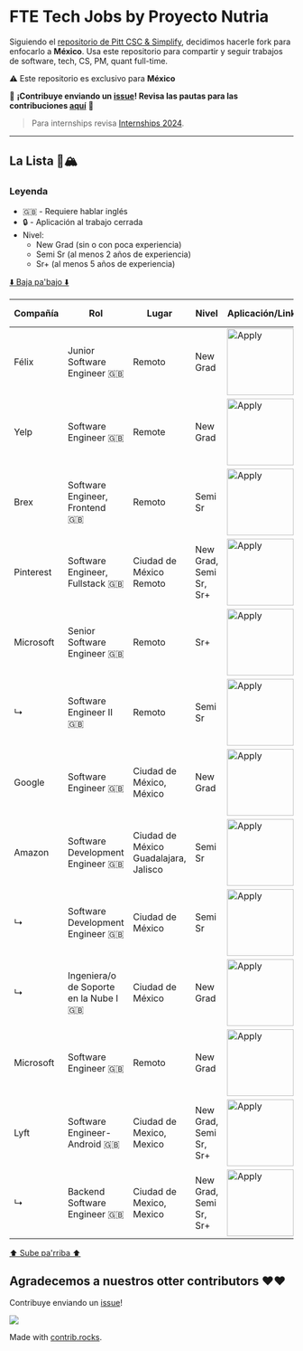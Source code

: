 # FTE Tech Jobs by Proyecto Nutria

Siguiendo el [repositorio de Pitt CSC & Simplify](https://github.com/SimplifyJobs/New-Grad-Positions), decidimos hacerle fork para enfocarlo a **México**. Usa este repositorio para compartir y seguir trabajos de software, tech, CS, PM, quant full-time.

:warning: Este repositorio es exclusivo para **México**

🙏 **¡Contribuye enviando un [issue](https://github.com/Proyecto-Nutria/MX-FTE/issues/new/choose)! Revisa las pautas para las contribuciones [aquí](./CONTRIBUTING.md)** 🙏

> Para internships revisa [Internships 2024](https://github.com/Proyecto-Nutria/MX-Internships).

---

## La Lista 🚴🏔

### Leyenda
 - 🇬🇧 - Requiere hablar inglés
 - 🔒 - Aplicación al trabajo cerrada
 - Nivel:
   - New Grad (sin o con poca experiencia)
   - Semi Sr (al menos 2 años de experiencia)
   - Sr+ (al menos 5 años de experiencia)

[⬇️ Baja pa'bajo ⬇️](https://github.com/Proyecto-Nutria/MX-FTE#agradecemos-a-nuestros-otter-contributors-%EF%B8%8F%EF%B8%8F)

<!-- Please leave a one line gap between this and the table TABLE_START (DO NOT CHANGE THIS LINE) -->

| Compañía | Rol | Lugar | Nivel | Aplicación/Link | Fecha publicación |
| ------- | ---- | -------- | ----- | ---------------- | ----------- |
| Félix | Junior Software Engineer 🇬🇧 | Remoto | New Grad | <a href="https://www.linkedin.com/jobs/view/3735357738/"><img src="https://i.imgur.com/u1KNU8z.png" width="118" alt="Apply"></a> | Oct 28 |
| Yelp | Software Engineer 🇬🇧 | Remote | New Grad | <a href="https://www.linkedin.com/jobs/view/3734670280"><img src="https://i.imgur.com/u1KNU8z.png" width="118" alt="Apply"></a> | Oct 26 |
| Brex | Software Engineer, Frontend 🇬🇧 | Remoto | Semi Sr | <a href="https://www.linkedin.com/jobs/view/3742321167"><img src="https://i.imgur.com/u1KNU8z.png" width="118" alt="Apply"></a> | Oct 21 |
| Pinterest | Software Engineer, Fullstack 🇬🇧 | Ciudad de México</br>Remoto | New Grad, Semi Sr, Sr+ | <a href="https://www.pinterestcareers.com/en/jobs/4805387/software-engineer-fullstack/?gh_jid=4805387"><img src="https://i.imgur.com/u1KNU8z.png" width="118" alt="Apply"></a> | Oct 17 |
| Microsoft | Senior Software Engineer 🇬🇧 | Remoto | Sr+ | <a href="https://jobs.careers.microsoft.com/global/en/share/1627683/"><img src="https://i.imgur.com/u1KNU8z.png" width="118" alt="Apply"></a> | Oct 17 |
| ↳ | Software Engineer II 🇬🇧 | Remoto | Semi Sr | <a href="https://jobs.careers.microsoft.com/global/en/share/1624600/"><img src="https://i.imgur.com/u1KNU8z.png" width="118" alt="Apply"></a> | Oct 17 |
| Google | Software Engineer 🇬🇧 | Ciudad de México, México | New Grad | <a href="https://www.google.com/about/careers/applications/jobs/results/131924604324061894-software-engineer-early-career-education-analytics?q=Engineering&location=Mexico&target_level=EARLY"><img src="https://i.imgur.com/u1KNU8z.png" width="118" alt="Apply"></a> | Oct 17 |
| Amazon | Software Development Engineer 🇬🇧 | Ciudad de México</br>Guadalajara, Jalisco | Semi Sr | <a href="https://www.amazon.jobs/en/jobs/2413363/software-development-engineer"><img src="https://i.imgur.com/u1KNU8z.png" width="118" alt="Apply"></a> | Oct 17 |
| ↳ | Software Development Engineer 🇬🇧 | Ciudad de México | Semi Sr | <a href="https://www.amazon.jobs/en/jobs/2468805/software-development-engineer-digital-and-emerging-markets-payments-mx"><img src="https://i.imgur.com/u1KNU8z.png" width="118" alt="Apply"></a> | Oct 17 |
| ↳ | Ingeniera/o de Soporte en la Nube I 🇬🇧 | Ciudad de México | New Grad | <a href="https://www.amazon.jobs/en/jobs/2466788/ingeniera-o-de-soporte-en-la-nube-i-big-data-aws"><img src="https://i.imgur.com/u1KNU8z.png" width="118" alt="Apply"></a> | Oct 17 |
| Microsoft | Software Engineer 🇬🇧 | Remoto | New Grad | <a href="https://jobs.careers.microsoft.com/global/en/share/1627680/"><img src="https://i.imgur.com/u1KNU8z.png" width="118" alt="Apply"></a> | Oct 16 |
| Lyft | Software Engineer- Android 🇬🇧 | Ciudad de Mexico, Mexico | New Grad, Semi Sr, Sr+ | <a href="https://app.careerpuck.com/job-board/lyft/job/6824762002"><img src="https://i.imgur.com/u1KNU8z.png" width="118" alt="Apply"></a> | Oct 15 |
| ↳ | Backend Software Engineer 🇬🇧 | Ciudad de Mexico, Mexico | New Grad, Semi Sr, Sr+ | <a href="https://app.careerpuck.com/job-board/lyft/job/6795229002"><img src="https://i.imgur.com/u1KNU8z.png" width="118" alt="Apply"></a> | Oct 15 |

<!-- Please leave a one line gap between this and the table TABLE_END (DO NOT CHANGE THIS LINE) -->

[⬆️ Sube pa'rriba ⬆️](https://github.com/Proyecto-Nutria/MX-FTE#la-lista-)

## Agradecemos a nuestros otter contributors ❤️❤️
Contribuye enviando un [issue](https://github.com/Proyecto-Nutria/MX-FTE/issues/new/choose)!

<a href="https://github.com/Proyecto-Nutria/mx-fte/graphs/contributors">
  <img src="https://contrib.rocks/image?repo=Proyecto-Nutria/mx-fte" />
</a>

Made with [contrib.rocks](https://contrib.rocks).
